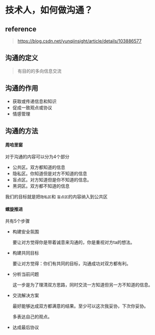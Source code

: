 # 技术人，如何做沟通？

## reference

> https://blog.csdn.net/yunqiinsight/article/details/103886577

## 沟通的定义

> 有目的的多向信息交流

## 沟通的作用

- 获取或传递信息和知识
- 促成一致观点或协议
- 情感管理

## 沟通的方法

#### 周哈里窗

对于沟通的内容可以分为4个部分

- 公共区。双方都知道的信息
- 隐私区。你知道但是对方不知道的信息
- 盲点区。对方知道但是你不知道的信息。
- 黑洞区。双方都不知道的信息

我们的目标就是把`隐私区`和 `盲点区`的内容纳入到公共区

#### 螺旋推进

共有5个步骤

- 构建安全氛围

  要让对方觉得你是带着诚意来沟通的，你是重视对方ta的想法。

- 构建共同目标

  要让对方觉得：你们有共同的目标，沟通成功对双方都有利。

- 分析当前问题

  这一步是为了理清双方思路，同时交流一方知道但另一方不知道的信息。

- 交流解决方案

  最好能够达成双方都满意的结果。至少可以这次我妥协，下次你妥协。

  多表达自己的观点。

- 达成最后协议